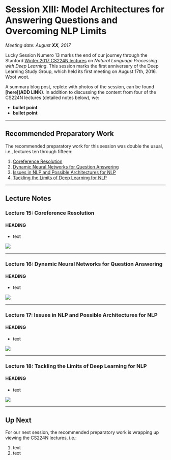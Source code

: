 # Session XIII: Model Architectures for Answering Questions and Overcoming NLP Limits

*Meeting date: August __XX__, 2017* 

Lucky Session Numero 13 marks the end of our journey through the Stanford [Winter 2017 CS224N lectures](https://www.youtube.com/playlist?list=PL3FW7Lu3i5Jsnh1rnUwq_TcylNr7EkRe6) on *Natural Language Processing with Deep Learning*. This session marks the first anniversary of the Deep Learning Study Group, which held its first meeting on August 17th, 2016. Woot woot. 

A summary blog post, replete with photos of the session, can be found __[here](ADD LINK)__. In addition to discussing the content from four of the CS224N lectures (detailed notes below), we:

* __bullet point__
* __bullet point__




---
## Recommended Preparatory Work

The recommended preparatory work for this session was double the usual, i.e., lectures ten through fifteen: 

1. [Coreference Resolution](https://www.youtube.com/watch?v=rpwEWLaueRk&index=16&list=PL3FW7Lu3i5Jsnh1rnUwq_TcylNr7EkRe6)
2. [Dynamic Neural Networks for Question Answering](https://www.youtube.com/watch?v=T3octNTE7Is&index=17&list=PL3FW7Lu3i5Jsnh1rnUwq_TcylNr7EkRe6)
3. [Issues in NLP and Possible Architectures for NLP](https://www.youtube.com/watch?v=B4v545V3Dq0&index=18&list=PL3FW7Lu3i5Jsnh1rnUwq_TcylNr7EkRe6)
4. [Tackling the Limits of Deep Learning for NLP](https://www.youtube.com/watch?v=JYwNmSe4HqE&index=19&list=PL3FW7Lu3i5Jsnh1rnUwq_TcylNr7EkRe6)



---
## Lecture Notes

### Lecture 15: Coreference Resolution

#### HEADING

* text

![](https://github.com/the-deep-learners/study-group/blob/master/weekly-work/week13/img/img.png)



---
### Lecture 16: Dynamic Neural Networks for Question Answering

#### HEADING

* text

![](https://github.com/the-deep-learners/study-group/blob/master/weekly-work/week13/img/img.png)



---
### Lecture 17: Issues in NLP and Possible Architectures for NLP

#### HEADING

* text

![](https://github.com/the-deep-learners/study-group/blob/master/weekly-work/week13/img/img.png)



---
### Lecture 18: Tackling the Limits of Deep Learning for NLP

#### HEADING

* text

![](https://github.com/the-deep-learners/study-group/blob/master/weekly-work/week13/img/img.png)



---
## Up Next

For our next session, the recommended preparatory work is wrapping up viewing the CS224N lectures, i.e.:

1. text
2. text
